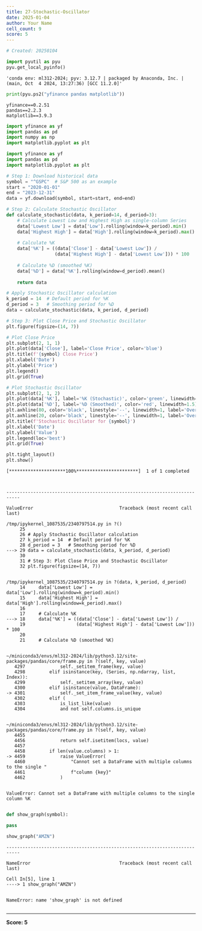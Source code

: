 ```yaml
---
title: 27-Stochastic-Oscillator
date: 2025-01-04
author: Your Name
cell_count: 9
score: 5
---
```


```python
# Created: 20250104
```


```python
import pyutil as pyu
pyu.get_local_pyinfo()
```




    'conda env: ml312-2024; pyv: 3.12.7 | packaged by Anaconda, Inc. | (main, Oct  4 2024, 13:27:36) [GCC 11.2.0]'




```python
print(pyu.ps2("yfinance pandas matplotlib"))
```

    yfinance==0.2.51
    pandas==2.2.3
    matplotlib==3.9.3
    



```python
import yfinance as yf
import pandas as pd
import numpy as np
import matplotlib.pyplot as plt
```


```python
import yfinance as yf
import pandas as pd
import matplotlib.pyplot as plt

# Step 1: Download historical data
symbol = "^GSPC"  # S&P 500 as an example
start = "2020-01-01"
end = "2023-12-31"
data = yf.download(symbol, start=start, end=end)

# Step 2: Calculate Stochastic Oscillator
def calculate_stochastic(data, k_period=14, d_period=3):
    # Calculate Lowest Low and Highest High as single-column Series
    data['Lowest Low'] = data['Low'].rolling(window=k_period).min()
    data['Highest High'] = data['High'].rolling(window=k_period).max()
    
    # Calculate %K
    data['%K'] = ((data['Close'] - data['Lowest Low']) / 
                  (data['Highest High'] - data['Lowest Low'])) * 100
    
    # Calculate %D (smoothed %K)
    data['%D'] = data['%K'].rolling(window=d_period).mean()
    
    return data

# Apply Stochastic Oscillator calculation
k_period = 14  # Default period for %K
d_period = 3   # Smoothing period for %D
data = calculate_stochastic(data, k_period, d_period)

# Step 3: Plot Close Price and Stochastic Oscillator
plt.figure(figsize=(14, 7))

# Plot Close Price
plt.subplot(2, 1, 1)
plt.plot(data['Close'], label='Close Price', color='blue')
plt.title(f'{symbol} Close Price')
plt.xlabel('Date')
plt.ylabel('Price')
plt.legend()
plt.grid(True)

# Plot Stochastic Oscillator
plt.subplot(2, 1, 2)
plt.plot(data['%K'], label='%K (Stochastic)', color='green', linewidth=1.5)
plt.plot(data['%D'], label='%D (Smoothed)', color='red', linewidth=1.5)
plt.axhline(80, color='black', linestyle='--', linewidth=1, label='Overbought (80)')
plt.axhline(20, color='black', linestyle='--', linewidth=1, label='Oversold (20)')
plt.title(f'Stochastic Oscillator for {symbol}')
plt.xlabel('Date')
plt.ylabel('Value')
plt.legend(loc='best')
plt.grid(True)

plt.tight_layout()
plt.show()
```

    [*********************100%***********************]  1 of 1 completed



    ---------------------------------------------------------------------------

    ValueError                                Traceback (most recent call last)

    /tmp/ipykernel_1087535/2340797514.py in ?()
         25 
         26 # Apply Stochastic Oscillator calculation
         27 k_period = 14  # Default period for %K
         28 d_period = 3   # Smoothing period for %D
    ---> 29 data = calculate_stochastic(data, k_period, d_period)
         30 
         31 # Step 3: Plot Close Price and Stochastic Oscillator
         32 plt.figure(figsize=(14, 7))


    /tmp/ipykernel_1087535/2340797514.py in ?(data, k_period, d_period)
         14     data['Lowest Low'] = data['Low'].rolling(window=k_period).min()
         15     data['Highest High'] = data['High'].rolling(window=k_period).max()
         16 
         17     # Calculate %K
    ---> 18     data['%K'] = ((data['Close'] - data['Lowest Low']) / 
         19                   (data['Highest High'] - data['Lowest Low'])) * 100
         20 
         21     # Calculate %D (smoothed %K)


    ~/miniconda3/envs/ml312-2024/lib/python3.12/site-packages/pandas/core/frame.py in ?(self, key, value)
       4297             self._setitem_frame(key, value)
       4298         elif isinstance(key, (Series, np.ndarray, list, Index)):
       4299             self._setitem_array(key, value)
       4300         elif isinstance(value, DataFrame):
    -> 4301             self._set_item_frame_value(key, value)
       4302         elif (
       4303             is_list_like(value)
       4304             and not self.columns.is_unique


    ~/miniconda3/envs/ml312-2024/lib/python3.12/site-packages/pandas/core/frame.py in ?(self, key, value)
       4455 
       4456             return self.isetitem(locs, value)
       4457 
       4458         if len(value.columns) > 1:
    -> 4459             raise ValueError(
       4460                 "Cannot set a DataFrame with multiple columns to the single "
       4461                 f"column {key}"
       4462             )


    ValueError: Cannot set a DataFrame with multiple columns to the single column %K



```python

```


```python
def show_graph(symbol):

pass
```


```python
show_graph("AMZN")
```


    ---------------------------------------------------------------------------

    NameError                                 Traceback (most recent call last)

    Cell In[5], line 1
    ----> 1 show_graph("AMZN")


    NameError: name 'show_graph' is not defined



```python

```


---
**Score: 5**